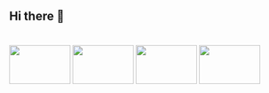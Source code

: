## Hi there 👋


<!--
**kylezii/kylezii** is a ✨ _special_ ✨ repository because its `README.md` (this file) appears on your GitHub profile.

Here are some ideas to get you started:

- 🔭 I’m currently working on ...
- 🌱 I’m currently learning ...
- 👯 I’m looking to collaborate on ...
- 🤔 I’m looking for help with ...
- 💬 Ask me about ...
- 📫 How to reach me: ...
- 😄 Pronouns: ...
- ⚡ Fun fact: ...

![](https://komarev.com/ghpvc/?username=gentlehandsplease&style=flat-square&label=profile_views&color=c02a2e)
-->

#

<img src="https://i.pinimg.com/564x/cd/0a/7f/cd0a7fbf727278591707768947ad1276.jpg" width="110" height="70"/> <img src="https://64.media.tumblr.com/bab01605fb8b5ed2927e78f606c30433/d7d529b67f874c85-ad/s100x200/3cdab265b17c5bf7dfca29057180d8a1c83aed9c.pnj" 
width="110" height="70"/> <img src="https://64.media.tumblr.com/fa6aa8ab3dd4ae2501aa1b21007d8000/f8ff9fb834b84f95-18/s400x600/4800dd870cb598d8488e122a020667a1275176ff.pnj" width="110" height="70"/> <img src="https://images-wixmp-ed30a86b8c4ca887773594c2.wixmp.com/f/74037890-f83c-468f-83cf-33aa7bea7e7f/d47htzh-05694e0b-a1d9-49ce-bf71-ce1cc9c13366.gif?token=eyJ0eXAiOiJKV1QiLCJhbGciOiJIUzI1NiJ9.eyJzdWIiOiJ1cm46YXBwOjdlMGQxODg5ODIyNjQzNzNhNWYwZDQxNWVhMGQyNmUwIiwiaXNzIjoidXJuOmFwcDo3ZTBkMTg4OTgyMjY0MzczYTVmMGQ0MTVlYTBkMjZlMCIsIm9iaiI6W1t7InBhdGgiOiJcL2ZcLzc0MDM3ODkwLWY4M2MtNDY4Zi04M2NmLTMzYWE3YmVhN2U3ZlwvZDQ3aHR6aC0wNTY5NGUwYi1hMWQ5LTQ5Y2UtYmY3MS1jZTFjYzljMTMzNjYuZ2lmIn1dXSwiYXVkIjpbInVybjpzZXJ2aWNlOmZpbGUuZG93bmxvYWQiXX0.FdPXtWZb4q5h_5aD2HmMhKhXEsRydV1j7jTSmwcLcuw" width="110" height="70"/>  

